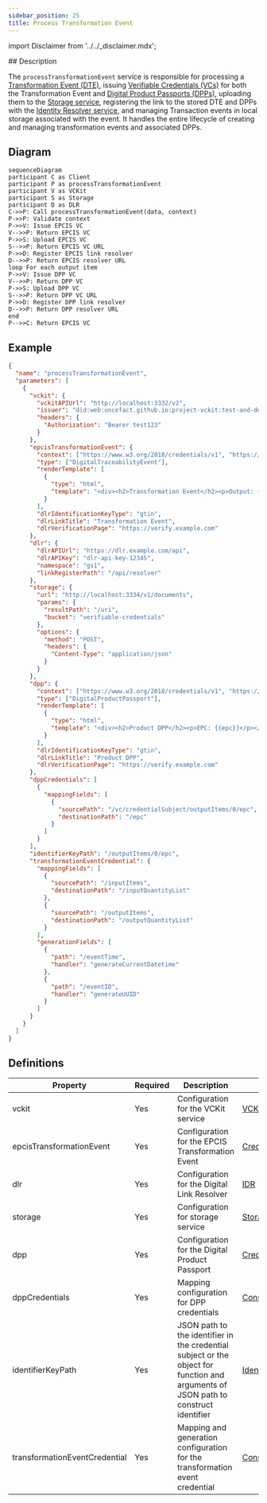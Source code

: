 ```yaml
---
sidebar_position: 25
title: Process Transformation Event
---
```


import Disclaimer from '../../\_disclaimer.mdx';

<Disclaimer />
<!-- TODO: Confirm the system does delete the transaction events from local storage. If so, update diagram. -->
## Description

The `processTransformationEvent` service is responsible for processing a [Transformation Event (DTE)](https://uncefact.github.io/spec-untp/docs/specification/DigitalTraceabilityEvents), issuing [Verifiable Credentials (VCs)](https://uncefact.github.io/spec-untp/docs/specification/VerifiableCredentials) for both the Transformation Event and [Digital Product Passports (DPPs)](https://uncefact.github.io/spec-untp/docs/specification/DigitalProductPassport), uploading them to the [Storage service](/docs/mock-apps/dependent-services/storage-service), registering the link to the stored DTE and DPPs with the [Identity Resolver service](/docs/mock-apps/dependent-services/identity-resolution-service), and managing Transaction events in local storage associated with the event. It handles the entire lifecycle of creating and managing transformation events and associated DPPs.

## Diagram

```mermaid
sequenceDiagram
participant C as Client
participant P as processTransformationEvent
participant V as VCKit
participant S as Storage
participant D as DLR
C->>P: Call processTransformationEvent(data, context)
P->>P: Validate context
P->>V: Issue EPCIS VC
V-->>P: Return EPCIS VC
P->>S: Upload EPCIS VC
S-->>P: Return EPCIS VC URL
P->>D: Register EPCIS link resolver
D-->>P: Return EPCIS resolver URL
loop For each output item
P->>V: Issue DPP VC
V-->>P: Return DPP VC
P->>S: Upload DPP VC
S-->>P: Return DPP VC URL
P->>D: Register DPP link resolver
D-->>P: Return DPP resolver URL
end
P-->>C: Return EPCIS VC
```

## Example

```json
{
  "name": "processTransformationEvent",
  "parameters": [
    {
      "vckit": {
        "vckitAPIUrl": "http://localhost:3332/v2",
        "issuer": "did:web:uncefact.github.io:project-vckit:test-and-development",
        "headers": {
          "Authorization": "Bearer test123"
        }
      },
      "epcisTransformationEvent": {
        "context": ["https://www.w3.org/2018/credentials/v1", "https://gs1.org/voc/"],
        "type": ["DigitalTraceabilityEvent"],
        "renderTemplate": [
          {
            "type": "html",
            "template": "<div><h2>Transformation Event</h2><p>Output: {{outputItems.0.epc}}</p></div>"
          }
        ],
        "dlrIdentificationKeyType": "gtin",
        "dlrLinkTitle": "Transformation Event",
        "dlrVerificationPage": "https://verify.example.com"
      },
      "dlr": {
        "dlrAPIUrl": "https://dlr.example.com/api",
        "dlrAPIKey": "dlr-api-key-12345",
        "namespace": "gs1",
        "linkRegisterPath": "/api/resolver"
      },
      "storage": {
        "url": "http://localhost:3334/v1/documents",
        "params": {
          "resultPath": "/uri",
          "bucket": "verifiable-credentials"
        },
        "options": {
          "method": "POST",
          "headers": {
            "Content-Type": "application/json"
          }
        }
      },
      "dpp": {
        "context": ["https://www.w3.org/2018/credentials/v1", "https://schema.org/"],
        "type": ["DigitalProductPassport"],
        "renderTemplate": [
          {
            "type": "html",
            "template": "<div><h2>Product DPP</h2><p>EPC: {{epc}}</p></div>"
          }
        ],
        "dlrIdentificationKeyType": "gtin",
        "dlrLinkTitle": "Product DPP",
        "dlrVerificationPage": "https://verify.example.com"
      },
      "dppCredentials": [
        {
          "mappingFields": [
            {
              "sourcePath": "/vc/credentialSubject/outputItems/0/epc",
              "destinationPath": "/epc"
            }
          ]
        }
      ],
      "identifierKeyPath": "/outputItems/0/epc",
      "transformationEventCredential": {
        "mappingFields": [
          {
            "sourcePath": "/inputItems",
            "destinationPath": "/inputQuantityList"
          },
          {
            "sourcePath": "/outputItems",
            "destinationPath": "/outputQuantityList"
          }
        ],
        "generationFields": [
          {
            "path": "/eventTime",
            "handler": "generateCurrentDatetime"
          },
          {
            "path": "/eventID",
            "handler": "generateUUID"
          }
        ]
      }
    }
  ]
}
```

## Definitions

| Property                      | Required | Description                                                                                                                         | Type                                                            |
| ----------------------------- | -------- | ----------------------------------------------------------------------------------------------------------------------------------- | --------------------------------------------------------------- |
| vckit                         | Yes      | Configuration for the VCKit service                                                                                                 | [VCKit](/docs/mock-apps/common/vckit)                           |
| epcisTransformationEvent      | Yes      | Configuration for the EPCIS Transformation Event                                                                                    | [Credential](/docs/mock-apps/common/credential)                 |
| dlr                           | Yes      | Configuration for the Digital Link Resolver                                                                                         | [IDR](/docs/mock-apps/common/idr)                               |
| storage                       | Yes      | Configuration for storage service                                                                                                   | [Storage](/docs/mock-apps/common/storage)                       |
| dpp                           | Yes      | Configuration for the Digital Product Passport                                                                                      | [Credential](/docs/mock-apps/common/credential)                 |
| dppCredentials                | Yes      | Mapping configuration for DPP credentials                                                                                           | [Construct Data](/docs/mock-apps/common/construct-data)[]       |
| identifierKeyPath             | Yes      | JSON path to the identifier in the credential subject or the object for function and arguments of JSON path to construct identifier | [IdentifierKeyPath](/docs/mock-apps/common/identifier-key-path) |
| transformationEventCredential | Yes      | Mapping and generation configuration for the transformation event credential                                                        | [Construct Data](/docs/mock-apps/common/construct-data)         |

